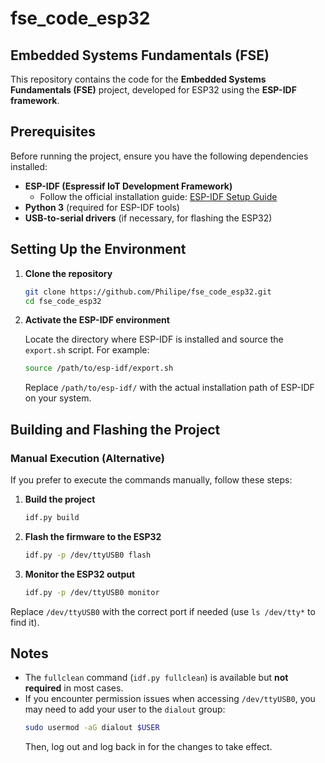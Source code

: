 # fse_code_esp32

## Embedded Systems Fundamentals (FSE)

This repository contains the code for the **Embedded Systems Fundamentals (FSE)** project, developed for ESP32 using the **ESP-IDF framework**.

## Prerequisites

Before running the project, ensure you have the following dependencies installed:

- **ESP-IDF (Espressif IoT Development Framework)**
  - Follow the official installation guide: [ESP-IDF Setup Guide](https://docs.espressif.com/projects/esp-idf/en/latest/esp32/get-started/index.html)
- **Python 3** (required for ESP-IDF tools)
- **USB-to-serial drivers** (if necessary, for flashing the ESP32)

## Setting Up the Environment

1. **Clone the repository**
   ```bash
   git clone https://github.com/Philipe/fse_code_esp32.git
   cd fse_code_esp32
   ```

2. **Activate the ESP-IDF environment**
   
   Locate the directory where ESP-IDF is installed and source the `export.sh` script. For example:
   ```bash
   source /path/to/esp-idf/export.sh
   ```
   Replace `/path/to/esp-idf/` with the actual installation path of ESP-IDF on your system.

## Building and Flashing the Project

### Manual Execution (Alternative)
If you prefer to execute the commands manually, follow these steps:

1. **Build the project**
   ```bash
   idf.py build
   ```

2. **Flash the firmware to the ESP32**
   ```bash
   idf.py -p /dev/ttyUSB0 flash
   ```

3. **Monitor the ESP32 output**
   ```bash
   idf.py -p /dev/ttyUSB0 monitor
   ```

Replace `/dev/ttyUSB0` with the correct port if needed (use `ls /dev/tty*` to find it).

## Notes
- The `fullclean` command (`idf.py fullclean`) is available but **not required** in most cases.
- If you encounter permission issues when accessing `/dev/ttyUSB0`, you may need to add your user to the `dialout` group:
  ```bash
  sudo usermod -aG dialout $USER
  ```
  Then, log out and log back in for the changes to take effect.

